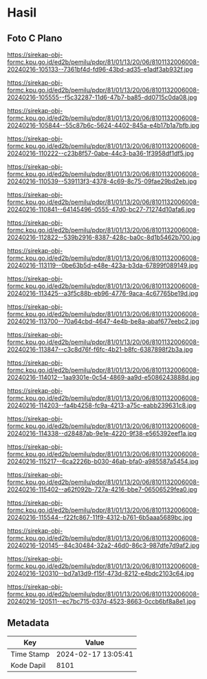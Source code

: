 # Hasil

## Foto C Plano

https://sirekap-obj-formc.kpu.go.id/ed2b/pemilu/pdpr/81/01/13/20/06/8101132006008-20240216-105133--7361bf4d-fd96-43bd-ad35-e1adf3ab932f.jpg

https://sirekap-obj-formc.kpu.go.id/ed2b/pemilu/pdpr/81/01/13/20/06/8101132006008-20240216-105555--f5c32287-11d6-47b7-ba85-dd0715c0da08.jpg

https://sirekap-obj-formc.kpu.go.id/ed2b/pemilu/pdpr/81/01/13/20/06/8101132006008-20240216-105844--55c87b6c-5624-4402-845a-e4b17b1a7bfb.jpg

https://sirekap-obj-formc.kpu.go.id/ed2b/pemilu/pdpr/81/01/13/20/06/8101132006008-20240216-110222--c23b8f57-0abe-44c3-ba36-1f3958df1df5.jpg

https://sirekap-obj-formc.kpu.go.id/ed2b/pemilu/pdpr/81/01/13/20/06/8101132006008-20240216-110539--539113f3-4378-4c69-8c75-09fae29bd2eb.jpg

https://sirekap-obj-formc.kpu.go.id/ed2b/pemilu/pdpr/81/01/13/20/06/8101132006008-20240216-110841--64145496-0555-47d0-bc27-71274d10afa6.jpg

https://sirekap-obj-formc.kpu.go.id/ed2b/pemilu/pdpr/81/01/13/20/06/8101132006008-20240216-112822--539b2916-8387-428c-ba0c-8d1b5462b700.jpg

https://sirekap-obj-formc.kpu.go.id/ed2b/pemilu/pdpr/81/01/13/20/06/8101132006008-20240216-113119--0be63b5d-e48e-423a-b3da-67899f089149.jpg

https://sirekap-obj-formc.kpu.go.id/ed2b/pemilu/pdpr/81/01/13/20/06/8101132006008-20240216-113425--a3f5c88b-eb96-4776-9aca-4c67765be19d.jpg

https://sirekap-obj-formc.kpu.go.id/ed2b/pemilu/pdpr/81/01/13/20/06/8101132006008-20240216-113700--70a64cbd-4647-4e4b-be8a-abaf677eebc2.jpg

https://sirekap-obj-formc.kpu.go.id/ed2b/pemilu/pdpr/81/01/13/20/06/8101132006008-20240216-113847--c3c8d76f-f6fc-4b21-b8fc-6387898f2b3a.jpg

https://sirekap-obj-formc.kpu.go.id/ed2b/pemilu/pdpr/81/01/13/20/06/8101132006008-20240216-114012--1aa9301e-0c54-4869-aa9d-e5086243888d.jpg

https://sirekap-obj-formc.kpu.go.id/ed2b/pemilu/pdpr/81/01/13/20/06/8101132006008-20240216-114203--fa4b4258-fc9a-4213-a75c-eabb239631c8.jpg

https://sirekap-obj-formc.kpu.go.id/ed2b/pemilu/pdpr/81/01/13/20/06/8101132006008-20240216-114338--d28487ab-9e1e-4220-9f38-e565392eef1a.jpg

https://sirekap-obj-formc.kpu.go.id/ed2b/pemilu/pdpr/81/01/13/20/06/8101132006008-20240216-115217--6ca2226b-b030-46ab-bfa0-a985587a5454.jpg

https://sirekap-obj-formc.kpu.go.id/ed2b/pemilu/pdpr/81/01/13/20/06/8101132006008-20240216-115402--a62f092b-727a-4216-bbe7-06506529fea0.jpg

https://sirekap-obj-formc.kpu.go.id/ed2b/pemilu/pdpr/81/01/13/20/06/8101132006008-20240216-115544--f22fc867-11f9-4312-b761-6b5aaa5689bc.jpg

https://sirekap-obj-formc.kpu.go.id/ed2b/pemilu/pdpr/81/01/13/20/06/8101132006008-20240216-120145--84c30484-32a2-46d0-86c3-987dfe7d9af2.jpg

https://sirekap-obj-formc.kpu.go.id/ed2b/pemilu/pdpr/81/01/13/20/06/8101132006008-20240216-120310--bd7a13d9-f15f-473d-8212-e4bdc2103c64.jpg

https://sirekap-obj-formc.kpu.go.id/ed2b/pemilu/pdpr/81/01/13/20/06/8101132006008-20240216-120511--ec7bc715-037d-4523-8663-0ccb6bf8a8e1.jpg


## Metadata

| Key        | Value               |
| ---------- | ------------------- |
| Time Stamp | 2024-02-17 13:05:41 |
| Kode Dapil | 8101                |



